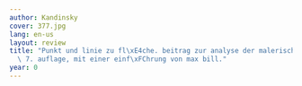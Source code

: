 ```yaml
---
author: Kandinsky
cover: 377.jpg
lang: en-us
layout: review
title: "Punkt und linie zu fl\xE4che. beitrag zur analyse der malerischen elemente.\
  \ 7. auflage, mit einer einf\xFChrung von max bill."
year: 0
---
```

